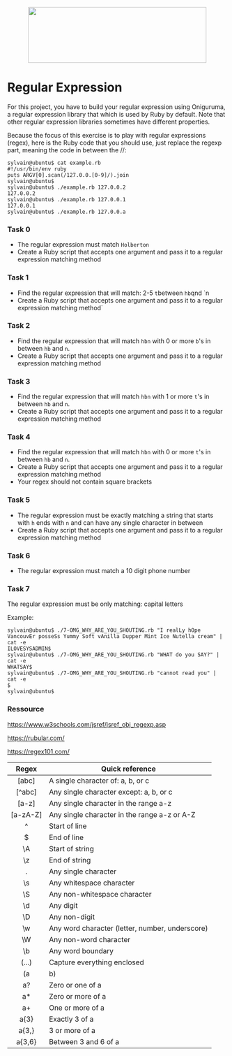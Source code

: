 <p align="center">
  <img width="409" height="128" src="https://www.holbertonschool.com/holberton-logo.png">
</p>

# Regular Expression

For this project, you have to build your regular expression using Oniguruma, a regular expression library that which is used by Ruby by default. Note that other regular expression libraries sometimes have different properties.

Because the focus of this exercise is to play with regular expressions (regex), here is the Ruby code that you should use, just replace the regexp part, meaning the code in between the //:

```
sylvain@ubuntu$ cat example.rb
#!/usr/bin/env ruby
puts ARGV[0].scan(/127.0.0.[0-9]/).join
sylvain@ubuntu$
sylvain@ubuntu$ ./example.rb 127.0.0.2
127.0.0.2
sylvain@ubuntu$ ./example.rb 127.0.0.1
127.0.0.1
sylvain@ubuntu$ ./example.rb 127.0.0.a
```

### Task 0

- The regular expression must match `Holberton`
- Create a Ruby script that accepts one argument and pass it to a regular expression matching method

### Task 1

- Find the regular expression that will match: 2-5 `t`between `hb`qnd `n
- Create a Ruby script that accepts one argument and pass it to a regular expression matching method`

### Task 2

- Find the regular expression that will match `hbn` with 0 or more `b`'s in between `hb` and `n`.
- Create a Ruby script that accepts one argument and pass it to a regular expression matching method

### Task 3

- Find the regular expression that will match `hbn` with 1 or more `t`'s in between `hb` and `n`.
- Create a Ruby script that accepts one argument and pass it to a regular expression matching method

### Task 4

- Find the regular expression that will match `hbn` with 0 or more `t`'s in between `hb` and `n`.
- Create a Ruby script that accepts one argument and pass it to a regular expression matching method
- Your regex should not contain square brackets

### Task 5

- The regular expression must be exactly matching a string that starts with `h` ends with `n` and can have any single character in between
- Create a Ruby script that accepts one argument and pass it to a regular expression matching method

### Task 6

- The regular expression must match a 10 digit phone number

### Task 7

The regular expression must be only matching: capital letters

Example:
```
sylvain@ubuntu$ ./7-OMG_WHY_ARE_YOU_SHOUTING.rb "I realLy hOpe VancouvEr posseSs Yummy Soft vAnilla Dupper Mint Ice Nutella cream" | cat -e
ILOVESYSADMIN$
sylvain@ubuntu$ ./7-OMG_WHY_ARE_YOU_SHOUTING.rb "WHAT do you SAY?" | cat -e
WHATSAY$
sylvain@ubuntu$ ./7-OMG_WHY_ARE_YOU_SHOUTING.rb "cannot read you" | cat -e
$
sylvain@ubuntu$
```

### Ressource

https://www.w3schools.com/jsref/jsref_obj_regexp.asp

https://rubular.com/

https://regex101.com/

 Regex  | Quick reference                                    |
|:-------: | ------------------------------------------------|
|[abc]	   |A single character of: a, b, or c		     |
|[^abc]    |   Any single character except: a, b, or c	     |
|[a-z]	   |Any single character in the range a-z    	     |
|[a-zA-Z]  | Any single character in the range a-z or A-Z    |
|^	   |Start of line	     	       	     |
|$	   |End of line				     |
|\A	   |Start of string				     |
|\z	   |End of string				     |
|.	   |Any single character			     |
|\s	   |Any whitespace character			     |
|\S	   |Any non-whitespace character		     |
|\d	   |Any digit	       			     |
|\D	   |Any non-digit				     |
|\w	   |Any word character (letter, number, underscore)  |
|\W	   |Any non-word character			     |
|\b	   |Any word boundary				     |
|(...)	   |Capture everything enclosed		     |
|(a|b)	   |a or b  	       			     |
|a?	   |Zero or one of a				     |
|a*	   |Zero or more of a				     |
|a+	   |One or more of a				     |
|a{3}	   |Exactly 3 of a 				     |
|a{3,}	   |3 or more of a				     |
|a{3,6}    |   Between 3 and 6 of a			     |
